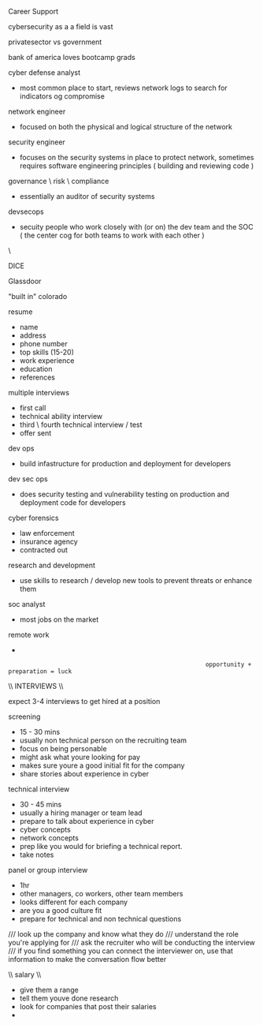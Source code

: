 Career Support 

cybersecurity as a a field is vast 

privatesector vs government 


bank of america loves bootcamp grads 






cyber defense analyst
- most common place to start, reviews network logs to search for indicators og compromise 

network engineer
- focused on both the physical and logical structure of the network 

security engineer
- focuses on the security systems in place to protect network, sometimes requires software engineering principles ( building and reviewing code )

governance \ risk \ compliance 
- essentially an auditor of security systems 

devsecops
- secuity people who work closely with (or on) the dev team and the SOC ( the center cog for both teams to work with each other )


\

DICE

Glassdoor 

"built in" colorado


resume

- name
- address
- phone number
- top skills (15-20)
- work experience 
- education
- references 


multiple interviews 

- first call 
- technical ability interview 
- third \ fourth technical interview / test
- offer sent 


dev ops

- build infastructure for production and deployment for developers 

dev sec ops

- does security testing and vulnerability testing on production and deployment code for developers 

cyber forensics 

- law enforcement
- insurance agency 
- contracted out 

research and development

- use skills to research / develop new tools to prevent threats or enhance them 

soc analyst

- most jobs on the market 



remote work

- 

                                                            opportunity + preparation = luck 
\\\\ INTERVIEWS \\\\

expect 3-4 interviews to get hired at a position 

screening
 - 15 - 30 mins 
 - usually non technical person on the recruiting team 
 - focus on being personable    
 - might ask what youre looking for pay 
 - makes sure youre a good initial fit for the company
 - share stories about experience in cyber 

technical interview
 - 30 - 45 mins 
 - usually a hiring manager or team lead 
 - prepare to talk about experience in cyber 
 - cyber concepts
 - network concepts 
 - prep like you would for briefing a technical report. 
 - take notes  

panel or group interview 
 - 1hr
 - other managers, co workers, other team members
 - looks different for each company 
 - are you a good culture fit 
 - prepare for technical and non technical questions 


 /// look up the company and know what they do
 /// understand the role you're applying for 
 /// ask the recruiter who will be conducting the interview 
 /// if you find something you can connect the interviewer on, use that information to make the conversation flow better 


\\\\ salary \\\\

- give them a range 
- tell them youve done research
- look for companies that post their salaries 
- 